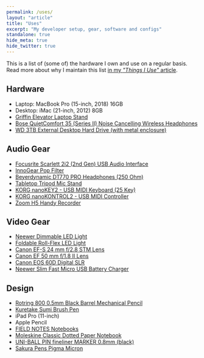 ```yaml
---
permalink: /uses/
layout: "article"
title: "Uses"
excerpt: "My developer setup, gear, software and configs"
standalone: true
hide_meta: true
hide_twitter: true
---
```


This is a list of (some of) the hardware I own and use on a regular basis. Read more about why I maintain this list [in my _"Things I Use"_ article](/things-i-use).

## Hardware

-   Laptop: MacBook Pro (15-inch, 2018) 16GB
-   Desktop: iMac (21-inch, 2012) 8GB
-   [Griffin Elevator Laptop Stand](https://www.amazon.co.uk/gp/product/B013BNHROE/ref=ppx_yo_dt_b_asin_title_o00_s00)
-   [Bose QuietComfort 35 (Series II) Noise Cancelling Wireless Headphones](https://www.amazon.co.uk/gp/product/B0756CYWWD/ref=ppx_yo_dt_b_asin_title_o04_s00)
-   [WD 3TB External Desktop Hard Drive (with metal enclosure)](https://www.amazon.co.uk/gp/product/B004VDR5XC/ref=ppx_yo_dt_b_asin_title_o00_s00)

## Audio Gear

-   [Focusrite Scarlett 2i2 (2nd Gen) USB Audio Interface](https://www.amazon.co.uk/gp/product/B01E6T56EA/ref=ppx_yo_dt_b_asin_title_o04_s00)
-   [InnoGear Pop Filter](https://www.amazon.co.uk/gp/product/B06XPGKSHL/ref=ppx_yo_dt_b_asin_title_o04_s00)
-   [Beyerdynamic DT770 PRO Headphones (250 Ohm)](https://www.amazon.co.uk/gp/product/B0006NL5SM/ref=ppx_yo_dt_b_asin_title_o08_s00)
-   [Tabletop Tripod Mic Stand](https://www.amazon.co.uk/summina-Foldable-Desktop-Tabletop-Microphone/dp/B09DYSSJMV/)
-   [KORG nanoKEY2 - USB MIDI Keyboard (25 Key)](https://www.amazon.co.uk/gp/product/B004M8UZG0/ref=ppx_yo_dt_b_asin_title_o05_s00)
-   [KORG nanoKONTROL2 - USB MIDI Controller](https://www.amazon.co.uk/gp/product/B004M8UZ3S/ref=ppx_yo_dt_b_asin_title_o03_s00)
-   [Zoom H5 Handy Recorder](https://www.amazon.co.uk/gp/product/B00LJR7128/ref=ppx_yo_dt_b_asin_title_o03_s00)

## Video Gear

-   [Neewer Dimmable LED Light](https://www.amazon.co.uk/gp/product/B004TJ6JH6/ref=ppx_yo_dt_b_asin_title_o02_s00)
-   [Foldable Roll-Flex LED Light](https://www.amazon.co.uk/gp/product/B07QY6YC24/ref=ppx_yo_dt_b_asin_title_o09_s00)
-   [Canon EF-S 24 mm f/2.8 STM Lens](https://www.amazon.co.uk/gp/product/B00NLBGD1A/ref=ppx_yo_dt_b_asin_title_o01_s00)
-   [Canon EF 50 mm f/1.8 II Lens](https://www.amazon.co.uk/gp/product/B00005K47X/ref=ppx_yo_dt_b_asin_title_o04_s00)
-   [Canon EOS 60D Digital SLR](https://www.amazon.co.uk/Canon-Digital-Camera-Body-Renewed/dp/B01MEGHUW9/ref=sr_1_2_sspa)
-   [Neewer Slim Fast Micro USB Battery Charger](https://www.amazon.co.uk/gp/product/B00ZHJ8TH0/ref=ppx_yo_dt_b_asin_title_o07_s00)

## Design

-   [Rotring 800 0.5mm Black Barrel Mechanical Pencil](https://www.amazon.co.uk/gp/product/B00AZWNS84/ref=ppx_yo_dt_b_asin_title_o05_s00)
-   [Kuretake Sumi Brush Pen](https://www.amazon.co.uk/gp/product/B001C0CT2O/ref=ppx_yo_dt_b_asin_title_o09_s00)
-   iPad Pro (11-inch)
-   Apple Pencil
-   [FIELD NOTES Notebooks](https://www.amazon.co.uk/gp/product/B071Y41YY3/ref=ppx_yo_dt_b_asin_title_o01_s00)
-   [Moleskine Classic Dotted Paper Notebook](https://www.amazon.co.uk/gp/product/B015NG44ES/ref=ppx_yo_dt_b_asin_title_o02_s00)
-   [UNI-BALL PIN fineliner MARKER 0.8mm (black)](https://www.amazon.co.uk/gp/product/B00PYHEYM4/ref=ppx_yo_dt_b_asin_title_o03_s00)
-   [Sakura Pens Pigma Micron](https://www.amazon.co.uk/gp/product/B004QHI43S/ref=ppx_yo_dt_b_asin_title_o00_s00)
